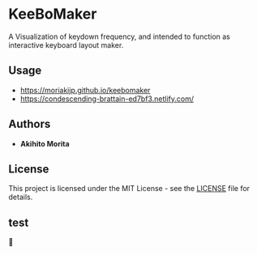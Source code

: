 # KeeBoMaker

A Visualization of keydown frequency, and intended to function as interactive keyboard layout maker.

## Usage

* https://moriakijp.github.io/keebomaker
* https://condescending-brattain-ed7bf3.netlify.com/

## Authors

* **Akihito Morita**

## License

This project is licensed under the MIT License - see the [LICENSE](LICENSE) file for details.

## test


